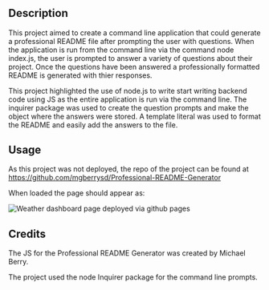 # <professional-readme-generator>

## Description

This project aimed to create a command line application that could generate a professional README file after prompting the user with questions. When the application is run from the command line via the command node index.js, the user is prompted to answer a variety of questions about their project. Once the questions have been answered a professionally formatted README is generated with thier responses.

This project highlighted the use of node.js to write start writing backend code using JS as the entire application is run via the command line. The inquirer package was used to create the question prompts and make the object where the answers were stored. A template literal was used to format the README and easily add the answers to the file.

## Usage

As this project was not deployed, the repo of the project can be found at https://github.com/mgberrysd/Professional-README-Generator

When loaded the page should appear as:

![Weather dashboard page deployed via github pages](assets/images/weather-dashboard.png)

## Credits

The JS for the Professional README Generator was created by Michael Berry.

The project used the node Inquirer package for the command line prompts.